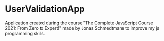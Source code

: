 ﻿# UserValidationApp
Application created during the course "The Complete JavaScript Course 2021: From Zero to Expert!" made by Jonas Schmedtmann to improve my js programming skills. 
